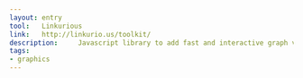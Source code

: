 ```yaml
---
layout: entry
tool:	Linkurious
link:	http://linkurio.us/toolkit/
description:	 Javascript library to add fast and interactive graph visualization into web-based products
tags:
- graphics
---
```

